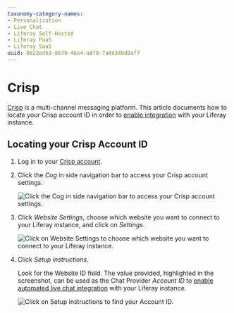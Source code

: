 ```yaml
---
taxonomy-category-names:
- Personalization
- Live Chat
- Liferay Self-Hosted
- Liferay PaaS
- Liferay SaaS
uuid: 8622edb3-0879-46e4-a8f8-7a8d340d9af7
---
```

# Crisp

[Crisp](https://crisp.chat/) is a multi-channel messaging platform. This article documents how to locate your Crisp account ID in order to [enable integration](../../enabling-automated-live-chat-systems.md) with your Liferay instance.

## Locating your Crisp Account ID

1. Log in to your [Crisp account](https://app.crisp.chat/initiate/login/).

1. Click the *Cog* in side navigation bar to access your Crisp account settings.

    ![Click the Cog in side navigation bar to access your Crisp account settings.](./crisp/images/01.png)

1. Click *Website Settings*, choose which website you want to connect to your Liferay instance, and click on *Settings*.

    ![Click on Website Settings to choose which website you want to connect to your Liferay instance.](./crisp/images/02.png)

1. Click *Setup instructions*.

   Look for the Website ID field. The value provided, highlighted in the screenshot, can be used as the Chat Provider *Account ID* to [enable automated live chat integration](../../enabling-automated-live-chat-systems.md) with your Liferay instance.

    ![Click on Setup instructions to find your Account ID.](./crisp/images/03.png)
